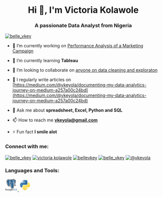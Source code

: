 <h1 align="center">Hi 👋, I'm Victoria Kolawole</h1>
<h3 align="center">A passionate Data Analyst from Nigeria</h3>

<p align="left"> <a href="https://twitter.com/belle_vkey" target="blank"><img src="https://img.shields.io/twitter/follow/belle_vkey?logo=twitter&style=for-the-badge" alt="belle_vkey" /></a> </p>

- 🔭 I’m currently working on [Performance Analysis of a Marketing Campaign](https://www.kaggle.com/bellevkey)

- 🌱 I’m currently learning **Tableau**

- 👯 I’m looking to collaborate on [anyone on data cleaning and exploraton](https://www.kaggle.com/bellevkey)

- 📝 I regularly write articles on [https://medium.com/@vkeyola/documenting-my-data-analytics-journey-on-medium-a257a00c24bd](https://medium.com/@vkeyola/documenting-my-data-analytics-journey-on-medium-a257a00c24bd)

- 💬 Ask me about **spreadsheet, Excel, Python and SQL**

- 📫 How to reach me **vkeyola@gmail.com**

- ⚡ Fun fact **I smile alot**

<h3 align="left">Connect with me:</h3>
<p align="left">
<a href="https://twitter.com/belle_vkey" target="blank"><img align="center" src="https://raw.githubusercontent.com/rahuldkjain/github-profile-readme-generator/master/src/images/icons/Social/twitter.svg" alt="belle_vkey" height="30" width="40" /></a>
<a href="https://linkedin.com/in/victoria kolawole" target="blank"><img align="center" src="https://raw.githubusercontent.com/rahuldkjain/github-profile-readme-generator/master/src/images/icons/Social/linked-in-alt.svg" alt="victoria kolawole" height="30" width="40" /></a>
<a href="https://kaggle.com/bellevkey" target="blank"><img align="center" src="https://raw.githubusercontent.com/rahuldkjain/github-profile-readme-generator/master/src/images/icons/Social/kaggle.svg" alt="bellevkey" height="30" width="40" /></a>
<a href="https://instagram.com/belle_vkey" target="blank"><img align="center" src="https://raw.githubusercontent.com/rahuldkjain/github-profile-readme-generator/master/src/images/icons/Social/instagram.svg" alt="belle_vkey" height="30" width="40" /></a>
<a href="https://medium.com/@vkeyola" target="blank"><img align="center" src="https://raw.githubusercontent.com/rahuldkjain/github-profile-readme-generator/master/src/images/icons/Social/medium.svg" alt="@vkeyola" height="30" width="40" /></a>
</p>

<h3 align="left">Languages and Tools:</h3>
<p align="left"> <a href="https://www.postgresql.org" target="_blank" rel="noreferrer"> <img src="https://raw.githubusercontent.com/devicons/devicon/master/icons/postgresql/postgresql-original-wordmark.svg" alt="postgresql" width="40" height="40"/> </a> <a href="https://www.python.org" target="_blank" rel="noreferrer"> <img src="https://raw.githubusercontent.com/devicons/devicon/master/icons/python/python-original.svg" alt="python" width="40" height="40"/> </a> </p>

